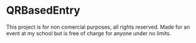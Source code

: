# QRBasedEntry
This project is for non comercial purposes, all rights reserved. Made for an event at my school but is free of charge for anyone under no limits.
